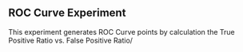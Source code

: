 ## ROC Curve Experiment ##

This experiment generates ROC Curve points by calculation the True Positive Ratio vs. False Positive Ratio/